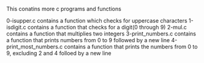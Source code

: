 This conatins more c programs and functions

0-isupper.c contains a function which checks for uppercase characters
1-isdigit.c contains a function that checks for a digit(0 through 9)
2-mul.c contains a function that multiplies two integers
3-print_numbers.c contains a function that prints numbers from 0 to 9 followed by a new line
4-print_most_numbers.c contains a function that prints the numbers from 0 to 9, excluding 2 and 4 folloed by a new line 
